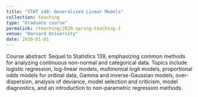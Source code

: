 ```yaml
---
title: "STAT 149: Generalized Linear Models"
collection: teaching
type: "Graduate course"
permalink: /teaching/2020-spring-teaching-1
venue: "Harvard University"
date: 2020-01-01
---
```


Course abstract:
Sequel to Statistics 139, emphasizing common methods for analyzing continuous non-normal and categorical data. 
Topics include logistic regression, log-linear models, multinomial logit models, proportional odds models for ordinal data, Gamma and inverse-Gaussian models, over-dispersion, analysis of deviance, model selection and criticism, model diagnostics, and an introduction to non-parametric regression methods.

